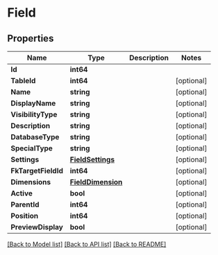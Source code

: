 # Field

## Properties
Name | Type | Description | Notes
------------ | ------------- | ------------- | -------------
**Id** | **int64** |  | 
**TableId** | **int64** |  | [optional] 
**Name** | **string** |  | [optional] 
**DisplayName** | **string** |  | [optional] 
**VisibilityType** | **string** |  | [optional] 
**Description** | **string** |  | [optional] 
**DatabaseType** | **string** |  | [optional] 
**SpecialType** | **string** |  | [optional] 
**Settings** | [**FieldSettings**](FieldSettings.md) |  | [optional] 
**FkTargetFieldId** | **int64** |  | [optional] 
**Dimensions** | [**FieldDimension**](FieldDimension.md) |  | [optional] 
**Active** | **bool** |  | [optional] 
**ParentId** | **int64** |  | [optional] 
**Position** | **int64** |  | [optional] 
**PreviewDisplay** | **bool** |  | [optional] 

[[Back to Model list]](../README.md#documentation-for-models) [[Back to API list]](../README.md#documentation-for-api-endpoints) [[Back to README]](../README.md)


